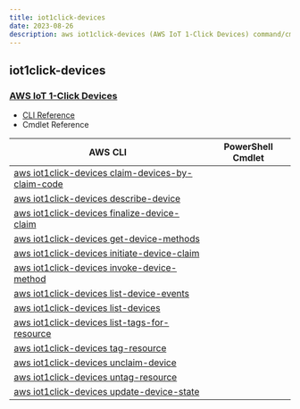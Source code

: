 ```yaml
---
title: iot1click-devices
date: 2023-08-26
description: aws iot1click-devices (AWS IoT 1-Click Devices) command/cmdlet list.
---
```


## iot1click-devices

### [AWS IoT 1-Click Devices](https://aws.amazon.com/iot/)

* [CLI Reference](https://awscli.amazonaws.com/v2/documentation/api/latest/reference/iot1click-devices/index.html)
* Cmdlet Reference

|AWS CLI|PowerShell Cmdlet|
|----|----|
|[aws iot1click-devices claim-devices-by-claim-code](https://awscli.amazonaws.com/v2/documentation/api/latest/reference/iot1click-devices/claim-devices-by-claim-code.html)||
|[aws iot1click-devices describe-device](https://awscli.amazonaws.com/v2/documentation/api/latest/reference/iot1click-devices/describe-device.html)||
|[aws iot1click-devices finalize-device-claim](https://awscli.amazonaws.com/v2/documentation/api/latest/reference/iot1click-devices/finalize-device-claim.html)||
|[aws iot1click-devices get-device-methods](https://awscli.amazonaws.com/v2/documentation/api/latest/reference/iot1click-devices/get-device-methods.html)||
|[aws iot1click-devices initiate-device-claim](https://awscli.amazonaws.com/v2/documentation/api/latest/reference/iot1click-devices/initiate-device-claim.html)||
|[aws iot1click-devices invoke-device-method](https://awscli.amazonaws.com/v2/documentation/api/latest/reference/iot1click-devices/invoke-device-method.html)||
|[aws iot1click-devices list-device-events](https://awscli.amazonaws.com/v2/documentation/api/latest/reference/iot1click-devices/list-device-events.html)||
|[aws iot1click-devices list-devices](https://awscli.amazonaws.com/v2/documentation/api/latest/reference/iot1click-devices/list-devices.html)||
|[aws iot1click-devices list-tags-for-resource](https://awscli.amazonaws.com/v2/documentation/api/latest/reference/iot1click-devices/list-tags-for-resource.html)||
|[aws iot1click-devices tag-resource](https://awscli.amazonaws.com/v2/documentation/api/latest/reference/iot1click-devices/tag-resource.html)||
|[aws iot1click-devices unclaim-device](https://awscli.amazonaws.com/v2/documentation/api/latest/reference/iot1click-devices/unclaim-device.html)||
|[aws iot1click-devices untag-resource](https://awscli.amazonaws.com/v2/documentation/api/latest/reference/iot1click-devices/untag-resource.html)||
|[aws iot1click-devices update-device-state](https://awscli.amazonaws.com/v2/documentation/api/latest/reference/iot1click-devices/update-device-state.html)||

